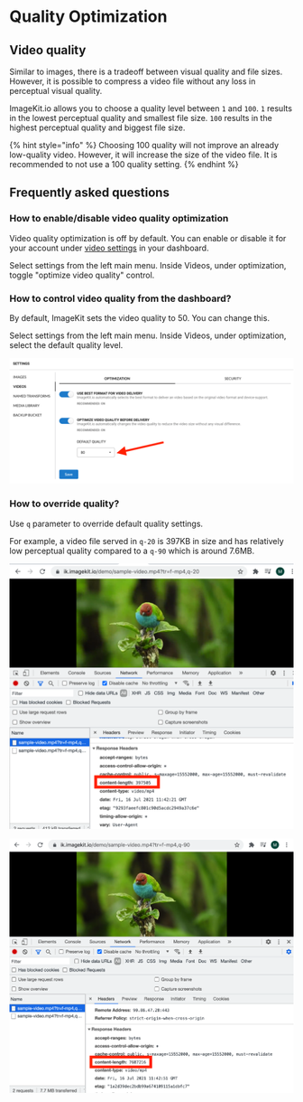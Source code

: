 # Quality Optimization

## Video quality

Similar to images, there is a tradeoff between visual quality and file sizes. However, it is possible to compress a video file without any loss in perceptual visual quality.

ImageKit.io allows you to choose a quality level between `1` and `100`. `1` results in the lowest perceptual quality and smallest file size. `100` results in the highest perceptual quality and biggest file size.

{% hint style="info" %}
Choosing 100 quality will not improve an already low-quality video. However, it will increase the size of the video file. It is recommended to not use a 100 quality setting.
{% endhint %}

## Frequently asked questions

### How to enable/disable video quality optimization

Video quality optimization is off by default. You can enable or disable it for your account under [video settings](https://imagekit.io/dashboard?redirectTo=settings-videos-optimization) in your dashboard.

Select settings from the left main menu. Inside Videos, under optimization, toggle "optimize video quality" control.


### How to control video quality from the dashboard?

By default, ImageKit sets the video quality to 50. You can change this.

Select settings from the left main menu. Inside Videos, under optimization, select the default quality level.

![Video default quality settings](../../.gitbook/assets/screenshot-2021-07-13-at-5.08.08-pm.png)



### How to override quality?

Use `q` parameter to override default quality settings.

For example, a video file served in `q-20` is 397KB in size and has relatively low perceptual quality compared to a `q-90`  which is around 7.6MB.

![Quality 20](../../.gitbook/assets/screenshot-2021-07-16-at-5.12.33-pm.png)

![Quality 90](../../.gitbook/assets/screenshot-2021-07-16-at-5.13.01-pm%20%281%29.png)



